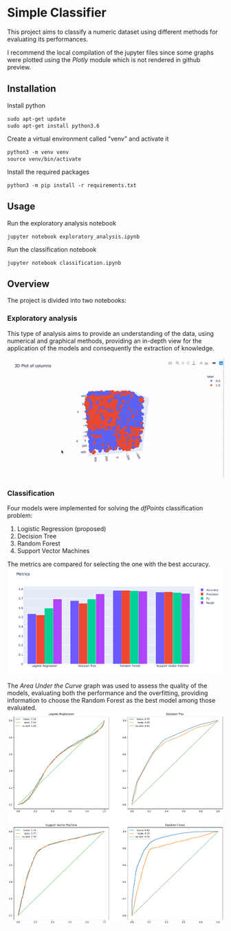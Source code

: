# Simple Classifier

This project aims to classify a numeric dataset using different methods for evaluating its performances. 

I recommend the local compilation of the jupyter files since some graphs were plotted using the *Plotly* module which is not rendered in github preview.

## Installation

Install python
```
sudo apt-get update
sudo apt-get install python3.6
```

Create a virtual environment called "venv" and activate it
```
python3 -m venv venv
source venv/bin/activate
```

Install the required packages
```
python3 -m pip install -r requirements.txt
```

## Usage 

Run the exploratory analysis notebook
```
jupyter notebook exploratory_analysis.ipynb
```

Run the classification notebook
```
jupyter notebook classification.ipynb
```

## Overview

The project is divided into two notebooks:

### Exploratory analysis

This type of analysis aims to provide an understanding of the data, using numerical and graphical methods, providing an in-depth view for the application of the models and consequently the extraction of knowledge.

![3dplot](images/3dplot.gif?raw=true)

### Classification

Four models were implemented for solving the *dfPoints* classification problem:
1. Logistic Regression (proposed)
2. Decision Tree
3. Random Forest
4. Support Vector Machines

The metrics are compared for selecting the one with the best accuracy.
![3dplot](images/metrics.png?raw=true)

The *Area Under the Curve* graph was used to assess the quality of the models, evaluating both the performance and the overfitting, providing information to choose the Random Forest as the best model among those evaluated.
![3dplot](images/auc.png?raw=true)